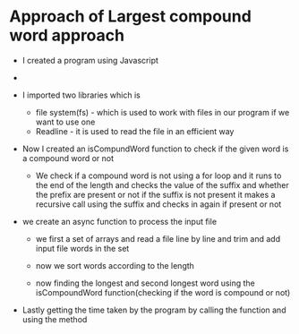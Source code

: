 # Approach of Largest compound word approach

- I created a program using Javascript
- 
- I imported two libraries which is

  - file system(fs) - which is used to work with files in our program if we want to use one
  - Readline - it is used to read the file in an efficient way

- Now I created an isCompundWord function to check if the given word is a compound word or not

  - We check if a compound word is not using a for loop and it runs to the end of the length and checks the value of the suffix and whether the prefix are present or not if the suffix is not present it makes a recursive call using the suffix and checks in again if present or not

- we create an async function to process the input file

  - we first a set of arrays and read a file line by line and trim and add input file words in the set

  - now we sort words according to the length
  - now finding the longest and second longest word using the isCompoundWord function(checking if the word is compound or not)

- Lastly getting the time taken by the program by calling the function and using the method
